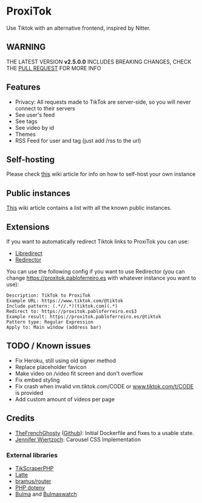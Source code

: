 # ProxiTok
Use Tiktok with an alternative frontend, inspired by Nitter.

## WARNING
THE LATEST VERSION **v2.5.0.0** INCLUDES BREAKING CHANGES, CHECK THE [PULL REQUEST](https://github.com/pablouser1/ProxiTok/pull/224) FOR MORE INFO

## Features
* Privacy: All requests made to TikTok are server-side, so you will never connect to their servers
* See user's feed
* See tags
* See video by id
* Themes
* RSS Feed for user and tag (just add /rss to the url)

## Self-hosting
Please check [this](https://github.com/pablouser1/ProxiTok/wiki/Self-hosting) wiki article for info on how to self-host your own instance

## Public instances
[This](https://github.com/pablouser1/ProxiTok/wiki/Public-instances) wiki article contains a list with all the known public instances.

## Extensions
If you want to automatically redirect Tiktok links to ProxiTok you can use:
* [Libredirect](https://github.com/libredirect/libredirect)
* [Redirector](https://github.com/einaregilsson/Redirector)

You can use the following config if you want to use Redirector (you can change https://proxitok.pabloferreiro.es with whatever instance you want to use):
```
Description: TikTok to ProxiTok
Example URL: https://www.tiktok.com/@tiktok
Include pattern: (.*//.*)(tiktok.com)(.*)
Redirect to: https://proxitok.pabloferreiro.es$3
Example result: https://proxitok.pabloferreiro.es/@tiktok
Pattern type: Regular Expression
Apply to: Main window (address bar)
```

## TODO / Known issues
* Fix Heroku, still using old signer method
* Replace placeholder favicon
* Make video on /video fit screen and don't overflow
* Fix embed styling
* Fix crash when invalid vm.tiktok.com/CODE or www.tiktok.com/t/CODE is provided
* Add custom amount of videos per page

## Credits
* [TheFrenchGhosty](https://thefrenchghosty.me) ([Github](https://github.com/TheFrenchGhosty)): Initial Dockerfile and fixes to a usable state.
* [Jennifer Wjertzoch](https://wjertzochjennifer.medium.com): Carousel CSS Implementation

### External libraries
* [TikScraperPHP](https://github.com/pablouser1/TikScraperPHP)
* [Latte](https://github.com/nette/latte)
* [bramus/router](https://github.com/bramus/router)
* [PHP dotenv](https://github.com/vlucas/phpdotenv)
* [Bulma](https://github.com/jgthms/bulma) and [Bulmaswatch](https://github.com/jenil/bulmaswatch)

